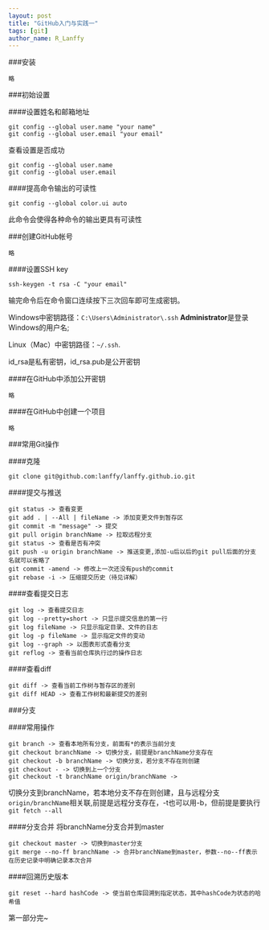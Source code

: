 ```yaml
---
layout: post
title: "GitHub入门与实践一"
tags: [git]
author_name: R_Lanffy
---
```


###安装

    略
    
###初始设置

####设置姓名和邮箱地址

    git config --global user.name "your name"
    git config --global user.email "your email"
    
查看设置是否成功

    git config --global user.name
    git config --global user.email
    
####提高命令输出的可读性

    git config --global color.ui auto
    
此命令会使得各种命令的输出更具有可读性

###创建GitHub帐号

    略
    
####设置SSH key

    ssh-keygen -t rsa -C "your email"
    
输完命令后在命令窗口连续按下三次回车即可生成密钥。

Windows中密钥路径：`C:\Users\Administrator\.ssh` **Administrator**是登录Windows的用户名;

Linux（Mac）中密钥路径：`~/.ssh`.

id_rsa是私有密钥，id_rsa.pub是公开密钥

####在GitHub中添加公开密钥

    略
    
####在GitHub中创建一个项目

    略
    
###常用Git操作

####克隆

    git clone git@github.com:lanffy/lanffy.github.io.git
    
####提交与推送

    git status -> 查看变更
    git add . | --All | fileName -> 添加变更文件到暂存区
    git commit -m "message" -> 提交
    git pull origin branchName -> 拉取远程分支
    git status -> 查看是否有冲突
    git push -u origin branchName -> 推送变更,添加-u后以后的git pull后面的分支名就可以省略了
    git commit -amend -> 修改上一次还没有push的commit
    git rebase -i -> 压缩提交历史（待见详解）
    
####查看提交日志

    git log -> 查看提交日志
    git log --pretty=short -> 只显示提交信息的第一行
    git log fileName -> 只显示指定目录、文件的日志
    git log -p fileName -> 显示指定文件的变动
    git log --graph -> 以图表形式查看分支
    git reflog -> 查看当前仓库执行过的操作日志
####查看diff

    git diff -> 查看当前工作树与暂存区的差别
    git diff HEAD -> 查看工作树和最新提交的差别
    
###分支

####常用操作

    git branch -> 查看本地所有分支，前面有*的表示当前分支
    git checkout branchName -> 切换分支，前提是branchName分支存在
    git checkout -b branchName -> 切换分支，若分支不存在则创建
    git checkout - -> 切换到上一个分支
    git checkout -t branchName origin/branchName ->

切换分支到branchName，若本地分支不存在则创建，且与远程分支`origin/branchName`相关联,前提是远程分支存在，-t也可以用-b，但前提是要执行`git fetch --all`

####分支合并
将branchName分支合并到master

    git checkout master -> 切换到master分支
    git merge --no-ff branchName -> 合并branchName到master，参数--no--ff表示在历史记录中明确记录本次合并

####回溯历史版本

    git reset --hard hashCode -> 使当前仓库回溯到指定状态，其中hashCode为状态的哈希值

第一部分完~


